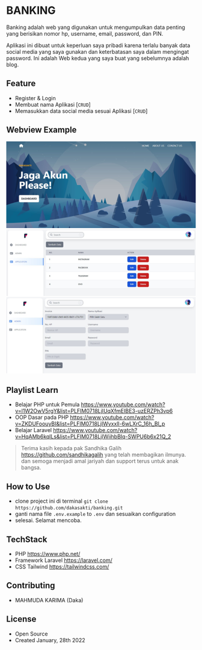 # BANKING

Banking adalah web yang digunakan untuk mengumpulkan data penting yang berisikan nomor hp, username, email, password, dan PIN.

Aplikasi ini dibuat untuk keperluan saya pribadi karena terlalu banyak data social media yang saya gunakan dan keterbatasan saya dalam mengingat password. Ini adalah Web kedua yang saya buat yang sebelumnya adalah blog.

## Feature

-   Register & Login
-   Membuat nama Aplikasi [`CRUD`]
-   Memasukkan data social media sesuai Aplikasi [`CRUD`]

## Webview Example

![Screenshot](./public/screenshot/main.jpg)
![Screenshot](./public/screenshot/dashboard-apps.jpg)
![Screenshot](./public/screenshot/dashboard-data.jpg)

## Playlist Learn

-   Belajar PHP untuk Pemula https://www.youtube.com/watch?v=l1W2OwV5rgY&list=PLFIM0718LjIUqXfmEIBE3-uzERZPh3vp6
-   OOP Dasar pada PHP https://www.youtube.com/watch?v=ZKDUFoouyBI&list=PLFIM0718LjIWvxxll-6wLXrC_16h_Bl_p
-   Belajar Laravel https://www.youtube.com/watch?v=HqAMb6kqlLs&list=PLFIM0718LjIWiihbBIq-SWPU6b6x21Q_2

> Terima kasih kepada pak Sandhika Galih https://github.com/sandhikagalih yang telah membagikan ilmunya. dan semoga menjadi amal jariyah dan support terus untuk anak bangsa.

## How to Use

-   clone project ini di terminal `git clone https://github.com/dakasakti/banking.git`
-   ganti nama file `.env.example` to `.env` dan sesuaikan configuration
-   selesai. Selamat mencoba.

## TechStack

-   PHP https://www.php.net/
-   Framework Laravel https://laravel.com/
-   CSS Tailwind https://tailwindcss.com/

## Contributing

-   MAHMUDA KARIMA (Daka)

## License

-   Open Source
-   Created January, 28th 2022
